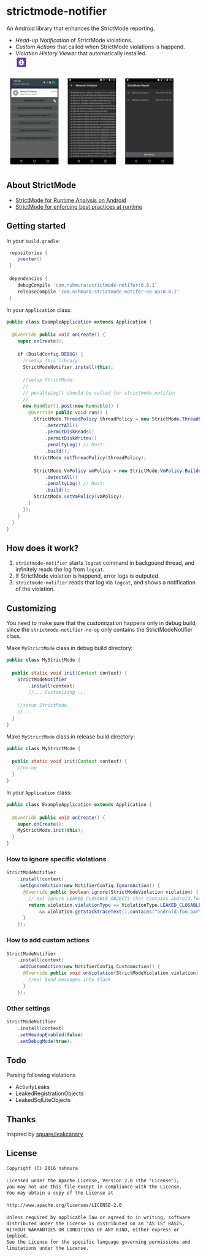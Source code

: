 # strictmode-notifier
An Android library that enhances the StrictMode reporting.

- *Head-up Notification* of StrictMode violations.
- *Custom Actions* that called when StrictMode violations is happend.
- *Violation History Viewer* that automatically installed. <br> <img src="/library/src/main/res/drawable-xxxhdpi/strictmode_notifier_ic_launcher.png" width="30"/>

<img src="assets/notification.png" width="25%" hspace="10" vspace="10"/>
<img src="assets/detail.png" width="25%" hspace="10" vspace="10"/>
<img src="assets/list.png" width="25%" hspace="10" vspace="10"/>

## About StrictMode
- [StrictMode for Runtime Analysis on Android](https://medium.com/google-developers/strictmode-for-runtime-analysis-on-android-f8d0a2c5667e#.elffd4gi1)
- [StrictMode for enforcing best practices at runtime](https://www.youtube.com/watch?v=BxTfwT7mkB4)

## Getting started

In your `build.gradle`:

```gradle
 repositories {
    jcenter()
 }

 dependencies {
    debugCompile 'com.nshmura:strictmode-notifer:0.8.1'
    releaseCompile 'com.nshmura:strictmode-notifer-no-op:0.8.1'
 }
```

In your `Application` class:

```java
public class ExampleApplication extends Application {

  @Override public void onCreate() {
    super.onCreate();
    
    if (BuildConfig.DEBUG) {
      //setup this library
      StrictModeNotifier.install(this);

      //setup StrictMode.
      // 
      // penaltyLog() should be called for strictmode-notifier
      //
      new Handler().post(new Runnable() {
        @Override public void run() {
          StrictMode.ThreadPolicy threadPolicy = new StrictMode.ThreadPolicy.Builder()
              .detectAll()
              .permitDiskReads()
              .permitDiskWrites()
              .penaltyLog() // Must!
              .build();
          StrictMode.setThreadPolicy(threadPolicy);

          StrictMode.VmPolicy vmPolicy = new StrictMode.VmPolicy.Builder()
              .detectAll()
              .penaltyLog() // Must!
              .build();
          StrictMode.setVmPolicy(vmPolicy);
        }
      });
    }
  }
}
```

## How does it work?
1. `strictmode-notifier` starts `logcat`  command in backgound thread, and infinitely reads the log from `logcat`.
2. If StrictMode violation is happend, error logs is outputed.
3. `strictmode-notifier` reads that log via `logcat`, and shows a notification of the violation.


## Customizing

You need to make sure that the customization happens only in debug build,
since the `strictmode-notifier-no-op` only contains the StrictModeNotifier class.

Make `MyStrictMode` class in debug build directory:

```java
public class MyStrictMode {

  public static void init(Context context) {
    StrictModeNotifier
        .install(context)
        //... Customizing ...

    //setup StrictMode.
    //...
  }
}
```

Make `MyStrictMode` class in release build directory:

```java
public class MyStrictMode {

  public static void init(Context context) {
    //no-op
  }
}
```

In your `Application` class:

```java
public class ExampleApplication extends Application {

  @Override public void onCreate() {
    super.onCreate();
    MyStrictMode.init(this);
  }
}
```

### How to ignore specific violations

```java
StrictModeNotifier
    .install(context)
    .setIgnoreAction(new NotifierConfig.IgnoreAction() {
      @Override public boolean ignore(StrictModeViolation violation) {
        // ex) ignore LEAKED_CLOSABLE_OBJECTS that contains android.foo.bar in stacktrace.
        return violation.violationType == ViolationType.LEAKED_CLOSABLE_OBJECTS
            && violation.getStacktraceText().contains("android.foo.bar");
      }
    });
```

### How to add custom actions

```java
StrictModeNotifier
    .install(context)
    .addCustomAction(new NotifierConfig.CustomAction() {
      @Override public void onViolation(StrictModeViolation violation) {
        //ex) Send messages into Slack
      }
    });
```

### Other settings

```java
StrictModeNotifier
    .install(context)
    .setHeadupEnabled(false)
    .setDebugMode(true);
```

## Todo
Parsing following violations
- ActivityLeaks
- LeakedRegistrationObjects
- LeakedSqlLiteObjects

## Thanks
Inspired by [square/leakcanary](https://github.com/square/leakcanary)

## License
```
Copyright (C) 2016 nshmura

Licensed under the Apache License, Version 2.0 (the "License");
you may not use this file except in compliance with the License.
You may obtain a copy of the License at

http://www.apache.org/licenses/LICENSE-2.0

Unless required by applicable law or agreed to in writing, software
distributed under the License is distributed on an "AS IS" BASIS,
WITHOUT WARRANTIES OR CONDITIONS OF ANY KIND, either express or implied.
See the License for the specific language governing permissions and
limitations under the License.
```
